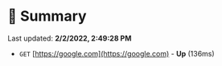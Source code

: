 # 📖 Summary
Last updated: **2/2/2022, 2:49:28 PM**

- `GET` [https://google.com](https://google.com) - **Up** (136ms)
